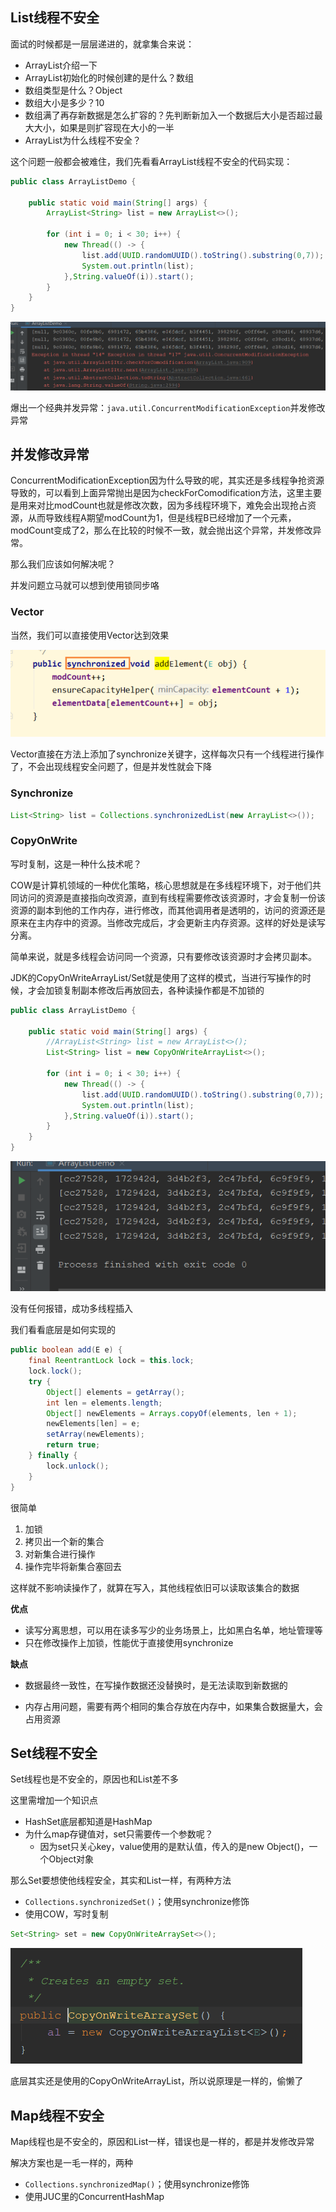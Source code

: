## List线程不安全

面试的时候都是一层层递进的，就拿集合来说：

- ArrayList介绍一下
- ArrayList初始化的时候创建的是什么？数组
- 数组类型是什么？Object
- 数组大小是多少？10
- 数组满了再存新数据是怎么扩容的？先判断新加入一个数据后大小是否超过最大大小，如果是则扩容现在大小的一半
- ArrayList为什么线程不安全？

这个问题一般都会被难住，我们先看看ArrayList线程不安全的代码实现：

```java
public class ArrayListDemo {

    public static void main(String[] args) {
        ArrayList<String> list = new ArrayList<>();

        for (int i = 0; i < 30; i++) {
            new Thread(() -> {
                list.add(UUID.randomUUID().toString().substring(0,7));
                System.out.println(list);
            },String.valueOf(i)).start();
        }
    }
}
```

![image-20210108101805396](image/image-20210108101805396.png)

爆出一个经典并发异常：`java.util.ConcurrentModificationException`并发修改异常

## 并发修改异常

ConcurrentModificationException因为什么导致的呢，其实还是多线程争抢资源导致的，可以看到上面异常抛出是因为checkForComodification方法，这里主要是用来对比modCount也就是修改次数，因为多线程环境下，难免会出现抢占资源，从而导致线程A期望modCount为1，但是线程B已经增加了一个元素，modCount变成了2，那么在比较的时候不一致，就会抛出这个异常，并发修改异常。

那么我们应该如何解决呢？

并发问题立马就可以想到使用锁同步咯

### Vector

当然，我们可以直接使用Vector达到效果

![image-20210108135452888](image/image-20210108135452888.png)

Vector直接在方法上添加了synchronize关键字，这样每次只有一个线程进行操作了，不会出现线程安全问题了，但是并发性就会下降

### Synchronize

```java
List<String> list = Collections.synchronizedList(new ArrayList<>());
```



### CopyOnWrite

写时复制，这是一种什么技术呢？

COW是计算机领域的一种优化策略，核心思想就是在多线程环境下，对于他们共同访问的资源是直接指向改资源，直到有线程需要修改该资源时，才会复制一份该资源的副本到他的工作内存，进行修改，而其他调用者是透明的，访问的资源还是原来在主内存中的资源。当修改完成后，才会更新主内存资源。这样的好处是读写分离。

简单来说，就是多线程会访问同一个资源，只有要修改该资源时才会拷贝副本。

JDK的CopyOnWriteArrayList/Set就是使用了这样的模式，当进行写操作的时候，才会加锁复制副本修改后再放回去，各种读操作都是不加锁的

```java
public class ArrayListDemo {

    public static void main(String[] args) {
        //ArrayList<String> list = new ArrayList<>();
        List<String> list = new CopyOnWriteArrayList<>();

        for (int i = 0; i < 30; i++) {
            new Thread(() -> {
                list.add(UUID.randomUUID().toString().substring(0,7));
                System.out.println(list);
            },String.valueOf(i)).start();
        }
    }
}
```

![image-20210108140616644](image/image-20210108140616644.png)

没有任何报错，成功多线程插入

我们看看底层是如何实现的

```java
public boolean add(E e) {
    final ReentrantLock lock = this.lock;
    lock.lock();
    try {
        Object[] elements = getArray();
        int len = elements.length;
        Object[] newElements = Arrays.copyOf(elements, len + 1);
        newElements[len] = e;
        setArray(newElements);
        return true;
    } finally {
        lock.unlock();
    }
}
```

很简单

1. 加锁
2. 拷贝出一个新的集合
3. 对新集合进行操作
4. 操作完毕将新集合塞回去

这样就不影响读操作了，就算在写入，其他线程依旧可以读取该集合的数据

**优点**

- 读写分离思想，可以用在读多写少的业务场景上，比如黑白名单，地址管理等
- 只在修改操作上加锁，性能优于直接使用synchronize

**缺点**

- 数据最终一致性，在写操作数据还没替换时，是无法读取到新数据的

- 内存占用问题，需要有两个相同的集合存放在内存中，如果集合数据量大，会占用资源

## Set线程不安全

Set线程也是不安全的，原因也和List差不多

这里需增加一个知识点

- HashSet底层都知道是HashMap
- 为什么map存键值对，set只需要传一个参数呢？
  - 因为set只关心key，value使用的是默认值，传入的是new Object()，一个Object对象

那么Set要想使他线程安全，其实和List一样，有两种方法

- `Collections.synchronizedSet()`；使用synchronize修饰
- 使用COW，写时复制

```java
Set<String> set = new CopyOnWriteArraySet<>();
```

![image-20210108142757866](image/image-20210108142757866.png)

底层其实还是使用的CopyOnWriteArrayList，所以说原理是一样的，偷懒了

## Map线程不安全

Map线程也是不安全的，原因和List一样，错误也是一样的，都是并发修改异常

解决方案也是一毛一样的，两种

- `Collections.synchronizedMap()`；使用synchronize修饰
- 使用JUC里的ConcurrentHashMap